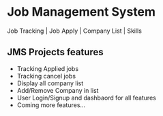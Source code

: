 # Job Management System
Job Tracking | Job Apply | Company List | Skills

## JMS Projects features
- Tracking Applied jobs
- Tracking cancel jobs
- Display all company list 
- Add/Remove Company in list
- User Login/Signup and dashbaord for all features
- Coming more features...